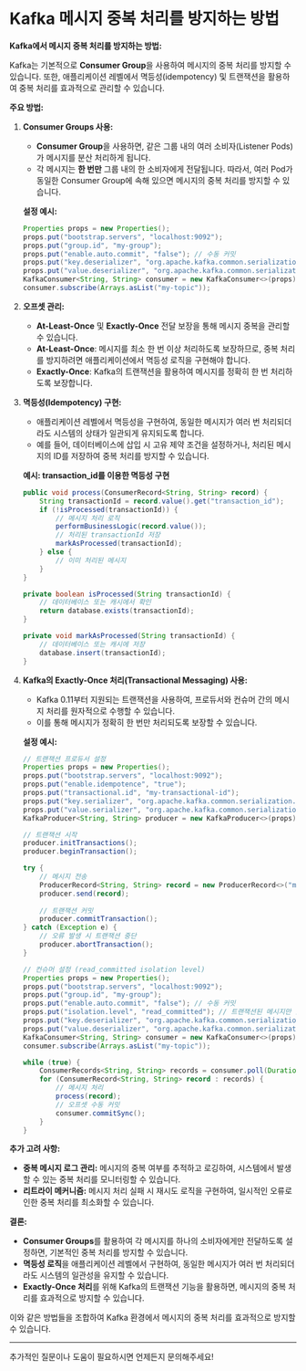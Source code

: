 # Kafka 메시지 중복 처리를 방지하는 방법

**Kafka에서 메시지 중복 처리를 방지하는 방법:**

Kafka는 기본적으로 **Consumer Group**을 사용하여 메시지의 중복 처리를 방지할 수 있습니다. 또한, 애플리케이션 레벨에서 멱등성(idempotency) 및 트랜잭션을 활용하여 중복 처리를 효과적으로 관리할 수 있습니다.

**주요 방법:**

1. **Consumer Groups 사용:**
    - **Consumer Group**을 사용하면, 같은 그룹 내의 여러 소비자(Listener Pods)가 메시지를 분산 처리하게 됩니다.
    - 각 메시지는 **한 번만** 그룹 내의 한 소비자에게 전달됩니다. 따라서, 여러 Pod가 동일한 Consumer Group에 속해 있으면 메시지의 중복 처리를 방지할 수 있습니다.

   **설정 예시:**

   ```java
   Properties props = new Properties();
   props.put("bootstrap.servers", "localhost:9092");
   props.put("group.id", "my-group");
   props.put("enable.auto.commit", "false"); // 수동 커밋
   props.put("key.deserializer", "org.apache.kafka.common.serialization.StringDeserializer");
   props.put("value.deserializer", "org.apache.kafka.common.serialization.StringDeserializer");
   KafkaConsumer<String, String> consumer = new KafkaConsumer<>(props);
   consumer.subscribe(Arrays.asList("my-topic"));
   ```

2. **오프셋 관리:**
    - **At-Least-Once** 및 **Exactly-Once** 전달 보장을 통해 메시지 중복을 관리할 수 있습니다.
    - **At-Least-Once**: 메시지를 최소 한 번 이상 처리하도록 보장하므로, 중복 처리를 방지하려면 애플리케이션에서 멱등성 로직을 구현해야 합니다.
    - **Exactly-Once**: Kafka의 트랜잭션을 활용하여 메시지를 정확히 한 번 처리하도록 보장합니다.

3. **멱등성(Idempotency) 구현:**
    - 애플리케이션 레벨에서 멱등성을 구현하여, 동일한 메시지가 여러 번 처리되더라도 시스템의 상태가 일관되게 유지되도록 합니다.
    - 예를 들어, 데이터베이스에 삽입 시 고유 제약 조건을 설정하거나, 처리된 메시지의 ID를 저장하여 중복 처리를 방지할 수 있습니다.

   **예시: transaction_id를 이용한 멱등성 구현**

   ```java
   public void process(ConsumerRecord<String, String> record) {
       String transactionId = record.value().get("transaction_id");
       if (!isProcessed(transactionId)) {
           // 메시지 처리 로직
           performBusinessLogic(record.value());
           // 처리된 transactionId 저장
           markAsProcessed(transactionId);
       } else {
           // 이미 처리된 메시지
       }
   }

   private boolean isProcessed(String transactionId) {
       // 데이터베이스 또는 캐시에서 확인
       return database.exists(transactionId);
   }

   private void markAsProcessed(String transactionId) {
       // 데이터베이스 또는 캐시에 저장
       database.insert(transactionId);
   }
   ```

4. **Kafka의 Exactly-Once 처리(Transactional Messaging) 사용:**
    - Kafka 0.11부터 지원되는 트랜잭션을 사용하여, 프로듀서와 컨슈머 간의 메시지 처리를 원자적으로 수행할 수 있습니다.
    - 이를 통해 메시지가 정확히 한 번만 처리되도록 보장할 수 있습니다.

   **설정 예시:**

   ```java
   // 트랜잭션 프로듀서 설정
   Properties props = new Properties();
   props.put("bootstrap.servers", "localhost:9092");
   props.put("enable.idempotence", "true");
   props.put("transactional.id", "my-transactional-id");
   props.put("key.serializer", "org.apache.kafka.common.serialization.StringSerializer");
   props.put("value.serializer", "org.apache.kafka.common.serialization.StringSerializer");
   KafkaProducer<String, String> producer = new KafkaProducer<>(props);

   // 트랜잭션 시작
   producer.initTransactions();
   producer.beginTransaction();

   try {
       // 메시지 전송
       ProducerRecord<String, String> record = new ProducerRecord<>("my-topic", "key", "value");
       producer.send(record);
       
       // 트랜잭션 커밋
       producer.commitTransaction();
   } catch (Exception e) {
       // 오류 발생 시 트랜잭션 중단
       producer.abortTransaction();
   }
   ```

   ```java
   // 컨슈머 설정 (read_committed isolation level)
   Properties props = new Properties();
   props.put("bootstrap.servers", "localhost:9092");
   props.put("group.id", "my-group");
   props.put("enable.auto.commit", "false"); // 수동 커밋
   props.put("isolation.level", "read_committed"); // 트랜잭션된 메시지만 읽기
   props.put("key.deserializer", "org.apache.kafka.common.serialization.StringDeserializer");
   props.put("value.deserializer", "org.apache.kafka.common.serialization.StringDeserializer");
   KafkaConsumer<String, String> consumer = new KafkaConsumer<>(props);
   consumer.subscribe(Arrays.asList("my-topic"));
   
   while (true) {
       ConsumerRecords<String, String> records = consumer.poll(Duration.ofMillis(100));
       for (ConsumerRecord<String, String> record : records) {
           // 메시지 처리
           process(record);
           // 오프셋 수동 커밋
           consumer.commitSync();
       }
   }
   ```

**추가 고려 사항:**
- **중복 메시지 로그 관리:** 메시지의 중복 여부를 추적하고 로깅하여, 시스템에서 발생할 수 있는 중복 처리를 모니터링할 수 있습니다.
- **리트라이 메커니즘:** 메시지 처리 실패 시 재시도 로직을 구현하여, 일시적인 오류로 인한 중복 처리를 최소화할 수 있습니다.

**결론:**
- **Consumer Groups**를 활용하여 각 메시지를 하나의 소비자에게만 전달하도록 설정하면, 기본적인 중복 처리를 방지할 수 있습니다.
- **멱등성 로직**을 애플리케이션 레벨에서 구현하여, 동일한 메시지가 여러 번 처리되더라도 시스템의 일관성을 유지할 수 있습니다.
- **Exactly-Once 처리**를 위해 Kafka의 트랜잭션 기능을 활용하면, 메시지의 중복 처리를 효과적으로 방지할 수 있습니다.

이와 같은 방법들을 조합하여 Kafka 환경에서 메시지의 중복 처리를 효과적으로 방지할 수 있습니다.

---

추가적인 질문이나 도움이 필요하시면 언제든지 문의해주세요!